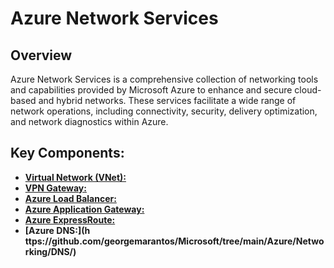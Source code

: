 # Azure Network Services
## Overview
Azure Network Services is a comprehensive collection of networking tools and capabilities provided by Microsoft Azure to enhance and secure cloud-based and hybrid networks. These services facilitate a wide range of network operations, including connectivity, security, delivery optimization, and network diagnostics within Azure.

## Key Components:
- **[Virtual Network (VNet):](https://github.com/georgemarantos/Microsoft/tree/main/Azure/Networking/Vnet/)**
- **[VPN Gateway:](https://github.com/georgemarantos/Microsoft/tree/main/Azure/Networking/VPN-Gateway)**
- **[Azure Load Balancer:](https://github.com/georgemarantos/Microsoft/tree/main/Azure/Networking/LoadBalancer)**
- **[Azure Application Gateway:](https://github.com/georgemarantos/Microsoft/tree/main/Azure/Networking/App-Gateway)**
- **[Azure ExpressRoute:](https://github.com/georgemarantos/Microsoft/tree/main/Azure/Networking/ExpressRoute)**
- **[Azure DNS:](h
ttps://github.com/georgemarantos/Microsoft/tree/main/Azure/Networking/DNS/)**